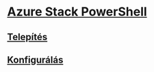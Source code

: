 # [Azure Stack PowerShell](overview.md)
## [Telepítés](https://docs.microsoft.com/en-us/azure/azure-stack/azure-stack-powershell-install?toc=/powershell/azure/azure-stack/toc.json)
## [Konfigurálás](https://docs.microsoft.com/en-us/azure/azure-stack/azure-stack-powershell-configure?toc=/powershell/azure/azure-stack/toc.json?)
